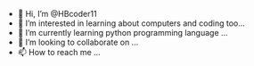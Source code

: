 - 👋 Hi, I’m @HBcoder11
- 👀 I’m interested in learning about computers and coding too...
- 🌱 I’m currently learning  python programming language ...
- 💞️ I’m looking to collaborate on ...
- 📫 How to reach me ...

<!---
HBcoder11/HBcoder11 is a ✨ special ✨ repository because its `README.md` (this file) appears on your GitHub profile.
You can click the Preview link to take a look at your changes.
--->

